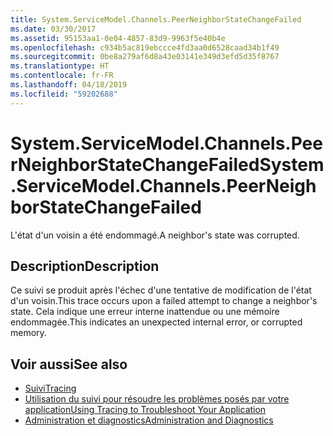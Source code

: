 ```yaml
---
title: System.ServiceModel.Channels.PeerNeighborStateChangeFailed
ms.date: 03/30/2017
ms.assetid: 95153aa1-0e04-4857-83d9-9963f5e40b4e
ms.openlocfilehash: c934b5ac819ebccce4fd3aa0d6528caad34b1f49
ms.sourcegitcommit: 0be8a279af6d8a43e03141e349d3efd5d35f8767
ms.translationtype: HT
ms.contentlocale: fr-FR
ms.lasthandoff: 04/18/2019
ms.locfileid: "59202688"
---
```

# <a name="systemservicemodelchannelspeerneighborstatechangefailed"></a><span data-ttu-id="f03e0-102">System.ServiceModel.Channels.PeerNeighborStateChangeFailed</span><span class="sxs-lookup"><span data-stu-id="f03e0-102">System.ServiceModel.Channels.PeerNeighborStateChangeFailed</span></span>
<span data-ttu-id="f03e0-103">L'état d'un voisin a été endommagé.</span><span class="sxs-lookup"><span data-stu-id="f03e0-103">A neighbor's state was corrupted.</span></span>  
  
## <a name="description"></a><span data-ttu-id="f03e0-104">Description</span><span class="sxs-lookup"><span data-stu-id="f03e0-104">Description</span></span>  
 <span data-ttu-id="f03e0-105">Ce suivi se produit après l'échec d'une tentative de modification de l'état d'un voisin.</span><span class="sxs-lookup"><span data-stu-id="f03e0-105">This trace occurs upon a failed attempt to change a neighbor's state.</span></span> <span data-ttu-id="f03e0-106">Cela indique une erreur interne inattendue ou une mémoire endommagée.</span><span class="sxs-lookup"><span data-stu-id="f03e0-106">This indicates an unexpected internal error, or corrupted memory.</span></span>  
  
## <a name="see-also"></a><span data-ttu-id="f03e0-107">Voir aussi</span><span class="sxs-lookup"><span data-stu-id="f03e0-107">See also</span></span>

- [<span data-ttu-id="f03e0-108">Suivi</span><span class="sxs-lookup"><span data-stu-id="f03e0-108">Tracing</span></span>](../../../../../docs/framework/wcf/diagnostics/tracing/index.md)
- [<span data-ttu-id="f03e0-109">Utilisation du suivi pour résoudre les problèmes posés par votre application</span><span class="sxs-lookup"><span data-stu-id="f03e0-109">Using Tracing to Troubleshoot Your Application</span></span>](../../../../../docs/framework/wcf/diagnostics/tracing/using-tracing-to-troubleshoot-your-application.md)
- [<span data-ttu-id="f03e0-110">Administration et diagnostics</span><span class="sxs-lookup"><span data-stu-id="f03e0-110">Administration and Diagnostics</span></span>](../../../../../docs/framework/wcf/diagnostics/index.md)
